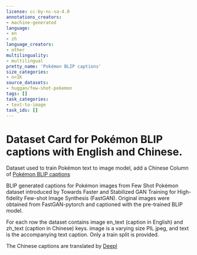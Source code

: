 ```yaml
---
license: cc-by-nc-sa-4.0
annotations_creators:
- machine-generated
language:
- en
- zh
language_creators:
- other
multilinguality:
- multilingual
pretty_name: 'Pokémon BLIP captions'
size_categories:
- n<1K
source_datasets:
- huggan/few-shot-pokemon
tags: []
task_categories:
- text-to-image
task_ids: []
---
```


# Dataset Card for Pokémon BLIP captions with English and Chinese.

Dataset used to train Pokémon text to image model, add a Chinese Column of [Pokémon BLIP captions](https://huggingface.co/datasets/lambdalabs/pokemon-blip-captions)

BLIP generated captions for Pokémon images from Few Shot Pokémon dataset introduced by Towards Faster and Stabilized GAN Training for High-fidelity Few-shot Image Synthesis (FastGAN). Original images were obtained from FastGAN-pytorch and captioned with the pre-trained BLIP model.

For each row the dataset contains image en_text (caption in English) and zh_text (caption in Chinese) keys. image is a varying size PIL jpeg, and text is the accompanying text caption. Only a train split is provided.

The Chinese captions are translated by [Deepl](https://www.deepl.com/translator)